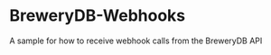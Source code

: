 BreweryDB-Webhooks
==================

A sample for how to receive webhook calls from the BreweryDB API